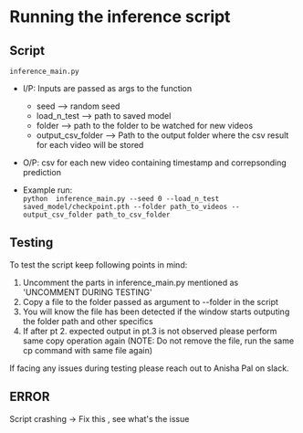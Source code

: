 # Running the inference script

## Script 
``inference_main.py``
* I/P: Inputs are passed as args to the function 
    * seed --> random seed
    * load_n_test --> path to saved model
    * folder --> path to the folder to be watched for new videos
    * output_csv_folder --> Path to the output folder where the csv result for each video will be stored 
* O/P: csv for each new video containing timestamp and correpsonding prediction 

* Example run:\
``python  inference_main.py --seed 0 --load_n_test saved_model/checkpoint.pth --folder path_to_videos --output_csv_folder path_to_csv_folder``

## Testing
To test the script keep following points in mind:
1. Uncomment the parts in inference_main.py mentioned as 'UNCOMMENT DURING TESTING'
2. Copy a file to the folder passed as argument to --folder in the script 
3. You will know the file has been detected if the window starts outputing the folder path and other specifics 
4. If after pt 2. expected output in pt.3 is not observed please perform same copy operation again (NOTE: Do not remove the file, run the same cp command with same file again)

If facing any issues during testing please reach out to Anisha Pal on slack.

## ERROR
Script crashing -> Fix this , see what's the issue 
